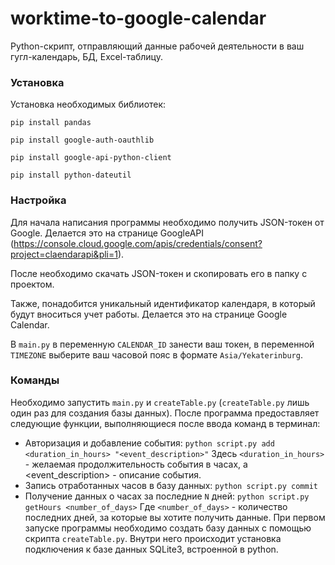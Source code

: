 # worktime-to-google-calendar
Python-скрипт, отправляющий данные рабочей деятельности в ваш гугл-календарь, БД, Excel-таблицу.

### Установка
Установка необходимых библиотек:

`pip install pandas`

`pip install google-auth-oauthlib`

`pip install google-api-python-client`

`pip install python-dateutil`

### Настройка
Для начала написания программы необходимо получить JSON-токен от Google. Делается это на странице GoogleAPI (https://console.cloud.google.com/apis/credentials/consent?project=claendarapi&pli=1).

После необходимо скачать JSON-токен и скопировать его в папку с проектом.

Также, понадобится уникальный идентификатор календаря, в который будут вноситься учет работы. Делается это на странице Google Calendar.

В ```main.py``` в переменную `CALENDAR_ID` занести ваш токен, в переменной `TIMEZONE` выберите ваш часовой пояс в формате `Asia/Yekaterinburg`.


### Команды
Необходимо запустить `main.py` и `createTable.py` (`createTable.py` лишь один раз для создания базы данных). После программа предоставляет следующие функции, выполняющиеся после ввода команд в терминал:
- Авторизация и добавление события:
`python script.py add <duration_in_hours> "<event_description>"`
Здесь `<duration_in_hours>` - желаемая продолжительность события в часах, а <event_description> - описание события.
- Запись отработанных часов в базу данных:
`python script.py commit`
- Получение данных о часах за последние `N` дней:
`python script.py getHours <number_of_days>`
Где `<number_of_days>` - количество последних дней, за которые вы хотите получить данные.
При первом запуске программы необходимо создать базу данных с помощью скрипта `createTable.py`. Внутри него происходит установка подключения к базе данных SQLite3, встроенной в python. 
